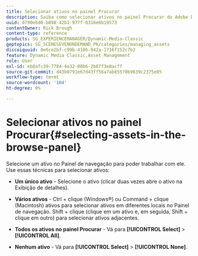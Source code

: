 ```yaml
---
title: Selecionar ativos no painel Procurar
description: Saiba como selecionar ativos no painel Procurar do Adobe Dynamic Media Classic.
uuid: 0790e6d0-b898-42b1-977f-8316e6b19573
contentOwner: Rick Brough
content-type: reference
products: SG_EXPERIENCEMANAGER/Dynamic-Media-Classic
geptopics: SG_SCENESEVENONDEMAND_PK/categories/managing_assets
discoiquuid: 8e6ce2bf-c99b-4106-942a-1716f152c7b2
feature: Dynamic Media Classic,Asset Management
role: User
exl-id: eb8afc39-7784-4e32-80b6-2b87f3e0acff
source-git-commit: d43b0791e67d43ff56a7ab85570b9639c2375e05
workflow-type: tm+mt
source-wordcount: '104'
ht-degree: 0%

---
```


# Selecionar ativos no painel Procurar{#selecting-assets-in-the-browse-panel}

Selecione um ativo no Painel de navegação para poder trabalhar com ele. Use essas técnicas para selecionar ativos:

* **Um único ativo** - Selecione o ativo (clicar duas vezes abre o ativo na Exibição de detalhes).

* **Vários ativos** - Ctrl + clique (Windows®) ou Command + clique (Macintosh) ativos para selecionar ativos em diferentes locais no Painel de navegação. Shift + clique (clique em um ativo e, em seguida, Shift + clique em outro) para selecionar ativos adjacentes.

* **Todos os ativos no painel Procurar** - Vá para **[!UICONTROL Select]** > **[!UICONTROL All]**.

* **Nenhum ativo** - Vá para **[!UICONTROL Select]** > **[!UICONTROL None]**.

